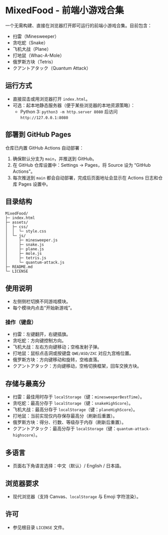 # MixedFood - 前端小游戏合集

一个无需构建、直接在浏览器打开即可运行的前端小游戏合集。目前包含：
- 扫雷（Minesweeper）
- 贪吃蛇（Snake）
- 飞机大战（Plane）
- 打地鼠（Whac-A-Mole）
- 俄罗斯方块（Tetris）
- クアントアタック（Quantum Attack）

## 运行方式
- 直接双击或用浏览器打开 `index.html`。
- 可选：起本地静态服务器（便于某些浏览器的本地资源策略）：
  - Python 3: `python3 -m http.server 8080` 后访问 `http://127.0.0.1:8080`

## 部署到 GitHub Pages
仓库已内置 GitHub Actions 自动部署：
1. 确保默认分支为 `main`，并推送到 GitHub。
2. 在 GitHub 仓库设置中：Settings → Pages，将 Source 设为 “GitHub Actions”。
3. 每次推送到 `main` 都会自动部署，完成后页面地址会显示在 Actions 日志和仓库 Pages 设置中。


## 目录结构
```
MixedFood/
├─ index.html
├─ assets/
│  ├─ css/
│  │  └─ style.css
│  └─ js/
│     ├─ minesweeper.js
│     ├─ snake.js
│     ├─ plane.js
│     ├─ mole.js
│     ├─ tetris.js
│     └─ quantum-attack.js
├─ README.md
└─ LICENSE
```

## 使用说明
- 左侧侧栏切换不同游戏模块。
- 每个模块内点击“开始新游戏”。

### 操作（键盘）
- 扫雷：左键翻开，右键插旗。
- 贪吃蛇：方向键控制方向。
- 飞机大战：左右方向键移动；空格发射子弹。
- 打地鼠：鼠标点击洞或按键盘 `QWE/ASD/ZXC` 对应九宫格位置。
- 俄罗斯方块：方向键移动和旋转，空格直落。
- クアントアタック：方向键移动，空格切换框架，回车交换方块。


## 存储与最高分
- 扫雷：最佳用时存于 `localStorage`（键：`minesweeperBestTime`）。
- 贪吃蛇：最高分存于 `localStorage`（键：`snakeHighScore`）。
- 飞机大战：最高分存于 `localStorage`（键：`planeHighScore`）。
- 打地鼠：当前实现仅内存保存最高分（刷新后重置）。
- 俄罗斯方块：得分、行数、等级存于内存（刷新后重置）。
- クアントアタック：最高分存于 `localStorage`（键：`quantum-attack-highscore`）。

## 多语言
- 页面右下角语言选择：中文（默认）/ English / 日本語。

## 浏览器要求
- 现代浏览器（支持 Canvas、`localStorage` 与 Emoji 字符渲染）。

## 许可
- 参见根目录 `LICENSE` 文件。
